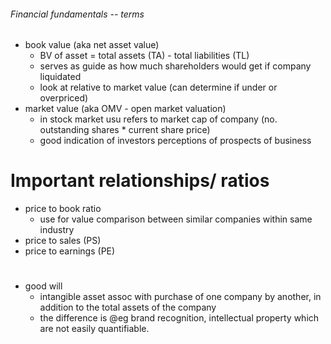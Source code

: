 ###### Financial fundamentals -- terms

- book value (aka net asset value)
    + BV of asset = total assets (TA) - total liabilities (TL)
    + serves as guide as how much shareholders would get if company liquidated
    + look at relative to market value (can determine if under or overpriced)
- market value (aka OMV - open market valuation)
    + in stock market usu refers to market cap of company (no. outstanding shares * current share price)
    + good indication of investors perceptions of prospects of business 


# Important relationships/ ratios
- price to book ratio
    + use for value comparison between similar companies within same industry
- price to sales (PS)
- price to earnings (PE)

# 
- good will
    + intangible asset assoc with purchase of one company by another, in addition to the total assets of the company
    + the difference is @eg brand recognition, intellectual property which are not easily quantifiable.
